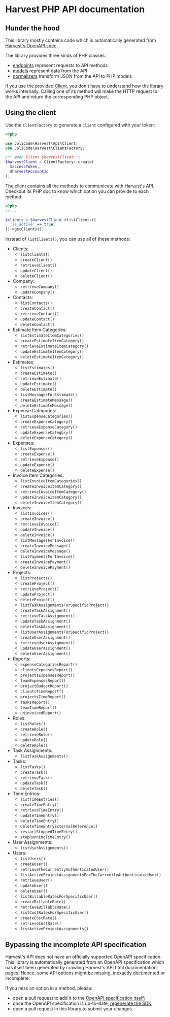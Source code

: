 # Harvest PHP API documentation

## Hunder the hood

This library mostly contains code which is automatically generated from
[Harvest's OpenAPI spec](https://github.com/jolicode/harvest-openapi-generator/).

The library provides three kinds of PHP classes:

 * [endpoints](generated/Endpoint/) represent requests to API methods
 * [models](generated/Model) represent data from the API
 * [normalizers](generated/Normalizer) transform JSON from the API to PHP models

If you use the provided [Client](generated/Client.php), you don't have to
understand how the library works internally. Calling one of its method will
make the HTTP request to the API and return the corresponding PHP object.

## Using the client

Use the `ClientFactory` to generate a `Client` configured with your token:

```php
<?php

use JoliCode\Harvest\Api\Client;
use JoliCode\Harvest\ClientFactory;

/** @var Client $harvestClient */
$harvestClient = ClientFactory::create(
  $accessToken,
  $harvestAccountId
);
```

The client contains all the methods to communicate with Harvest's API. Checkout its
PHP doc to know which option you can provide to each method:

```php
<?php
//...

$clients = $harvestClient->listClients([
  'is_active' => true,
])->getClients();
```

Instead of `listClients()`, you can use all of these methods:

 * Clients:
   * `listClients()`
   * `createClient()`
   * `retrieveClient()`
   * `updateClient()`
   * `deleteClient()`
 * Company:
   * `retrieveCompany()`
   * `updateCompany()`
 * Contacts:
   * `listContacts()`
   * `createContact()`
   * `retrieveContact()`
   * `updateContact()`
   * `deleteContact()`
 * Estimate Item Categories:
   * `listEstimateItemCategories()`
   * `createEstimateItemCategory()`
   * `retrieveEstimateItemCategory()`
   * `updateEstimateItemCategory()`
   * `deleteEstimateItemCategory()`
 * Estimates:
   * `listEstimates()`
   * `createEstimate()`
   * `retrieveEstimate()`
   * `updateEstimate()`
   * `deleteEstimate()`
   * `listMessagesForEstimate()`
   * `createEstimateMessage()`
   * `deleteEstimateMessage()`
 * Expense Categories:
   * `listExpenseCategories()`
   * `createExpenseCategory()`
   * `retrieveExpenseCategory()`
   * `updateExpenseCategory()`
   * `deleteExpenseCategory()`
 * Expenses:
   * `listExpenses()`
   * `createExpense()`
   * `retrieveExpense()`
   * `updateExpense()`
   * `deleteExpense()`
 * Invoice Item Categories:
   * `listInvoiceItemCategories()`
   * `createInvoiceItemCategory()`
   * `retrieveInvoiceItemCategory()`
   * `updateInvoiceItemCategory()`
   * `deleteInvoiceItemCategory()`
 * Invoices:
   * `listInvoices()`
   * `createInvoice()`
   * `retrieveInvoice()`
   * `updateInvoice()`
   * `deleteInvoice()`
   * `listMessagesForInvoice()`
   * `createInvoiceMessage()`
   * `deleteInvoiceMessage()`
   * `listPaymentsForInvoice()`
   * `createInvoicePayment()`
   * `deleteInvoicePayment()`
 * Projects:
   * `listProjects()`
   * `createProject()`
   * `retrieveProject()`
   * `updateProject()`
   * `deleteProject()`
   * `listTaskAssignmentsForSpecificProject()`
   * `createTaskAssignment()`
   * `retrieveTaskAssignment()`
   * `updateTaskAssignment()`
   * `deleteTaskAssignment()`
   * `listUserAssignmentsForSpecificProject()`
   * `createUserAssignment()`
   * `retrieveUserAssignment()`
   * `updateUserAssignment()`
   * `deleteUserAssignment()`
 * Reports:
   * `expenseCategoriesReport()`
   * `clientsExpensesReport()`
   * `projectsExpensesReport()`
   * `teamExpensesReport()`
   * `projectBudgetReport()`
   * `clientsTimeReport()`
   * `projectsTimeReport()`
   * `tasksReport()`
   * `teamTimeReport()`
   * `uninvoicedReport()`
 * Roles:
   * `listRoles()`
   * `createRole()`
   * `retrieveRole()`
   * `updateRole()`
   * `deleteRole()`
 * Task Assignments:
   * `listTaskAssignments()`
 * Tasks:
   * `listTasks()`
   * `createTask()`
   * `retrieveTask()`
   * `updateTask()`
   * `deleteTask()`
 * Time Entries:
   * `listTimeEntries()`
   * `createTimeEntry()`
   * `retrieveTimeEntry()`
   * `updateTimeEntry()`
   * `deleteTimeEntry()`
   * `deleteTimeEntryExternalReference()`
   * `restartStoppedTimeEntry()`
   * `stopRunningTimeEntry()`
 * User Assignments:
   * `listUserAssignments()`
 * Users:
   * `listUsers()`
   * `createUser()`
   * `retrieveTheCurrentlyAuthenticatedUser()`
   * `listActiveProjectAssignmentsForTheCurrentlyAuthenticatedUser()`
   * `retrieveUser()`
   * `updateUser()`
   * `deleteUser()`
   * `listBillableRatesForSpecificUser()`
   * `createBillableRate()`
   * `retrieveBillableRate()`
   * `listCostRatesForSpecificUser()`
   * `createCostRate()`
   * `retrieveCostRate()`
   * `listActiveProjectAssignments()`

## Bypassing the incomplete API specification

Harvest's API does not have an officially supported OpenAPI specification. This library is automatically generated from an OpenAPI specification which has itself been generated by crawling Harvest's API html documentation pages. Hence, some API options might be
missing, inexactly documented or incomplete.

If you miss an option in a method, please:

 * open a pull request to add it to the [OpenAPI specification itself](https://github.com/jolicode/harvest-openapi-generator);
 * once the OpenAPI specification is up-to-date, [regenerate the SDK](./updating-sdk.md);
 * open a pull request in this library to submit your changes.
